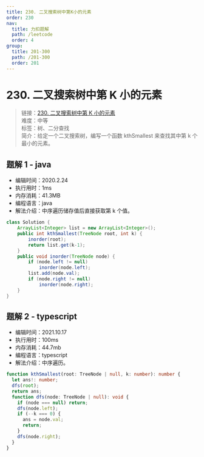 ```yaml
---
title: 230. 二叉搜索树中第K小的元素
order: 230
nav:
  title: 力扣题解
  path: /leetcode
  order: 4
group:
  title: 201-300
  path: /201-300
  order: 201
---
```


# 230. 二叉搜索树中第 K 小的元素

> 链接：[230. 二叉搜索树中第 K 小的元素](https://leetcode-cn.com/problems/kth-smallest-element-in-a-bst/)  
> 难度：中等  
> 标签：树、二分查找  
> 简介：给定一个二叉搜索树，编写一个函数 kthSmallest 来查找其中第 k 个最小的元素。

## 题解 1 - java

- 编辑时间：2020.2.24
- 执行用时：1ms
- 内存消耗：41.3MB
- 编程语言：java
- 解法介绍：中序遍历储存值后直接获取第 k 个值。

```java
class Solution {
    ArrayList<Integer> list = new ArrayList<Integer>();
    public int kthSmallest(TreeNode root, int k) {
    	inorder(root);
    	return list.get(k-1);
    }
	public void inorder(TreeNode node) {
		if (node.left != null)
			inorder(node.left);
		list.add(node.val);
		if (node.right != null)
			inorder(node.right);
	}
}
```

## 题解 2 - typescript

- 编辑时间：2021.10.17
- 执行用时：100ms
- 内存消耗：44.7mb
- 编程语言：typescript
- 解法介绍：中序遍历。

```typescript
function kthSmallest(root: TreeNode | null, k: number): number {
  let ans!: number;
  dfs(root);
  return ans;
  function dfs(node: TreeNode | null): void {
    if (node === null) return;
    dfs(node.left);
    if (--k === 0) {
      ans = node.val;
      return;
    }
    dfs(node.right);
  }
}
```
